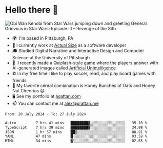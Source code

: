 <!--
**GameDog9988/GameDog9988** is a ✨ _special_ ✨ repository because its `README.md` (this file) appears on your GitHub profile.

Here are some ideas to get you started:

- 🔭 I’m currently working on ...
- 🌱 I’m currently learning ...
- 👯 I’m looking to collaborate on ...
- 🤔 I’m looking for help with ...
- 💬 Ask me about ...
- 📫 How to reach me: ...
- 😄 Pronouns: ...
- ⚡ Fun fact: ...
-->



Hello there 👋
==================================

![Obi Wan Kenobi from Star Wars jumping down and greeting General Grievous in Star Wars: Episode III – Revenge of the Sith](https://github.com/agrattan0820/agrattan0820/assets/51346343/689e56eb-29be-46a5-a079-28ea727b5f7e)


- 🌍  I'm based in Pittsburgh, PA
- 🔭  I currently work at [Actual Size](https://actualsize.com/) as a software developer
- 🎓  Studied Digital Narrative and Interactive Design and Computer Science at the University of Pittsburgh
- 👾  I recently made a Quiplash-style game where the players answer with AI-generated images called [Artificial Unintelligence](https://github.com/agrattan0820/artificial-unintelligence)
- ⚽  In my free time I like to play soccer, read, and play board games with friends
- 🥣  My favorite cereal combination is Honey Bunches of Oats and Honey Nut Cheerios 😋
- 🖥️  See my portfolio at [agattan.com](http://agrattan.com/)
- 📫  You can contact me at [alex@grattan.me](mailto:alex@grattan.me)

<!--START_SECTION:waka-->

```txt
From: 20 July 2024 - To: 27 July 2024

Astro         7 hrs 41 mins   ████████▓░░░░░░░░░░░░░░░░   35.10 %
TypeScript    7 hrs 39 mins   ████████▓░░░░░░░░░░░░░░░░   34.98 %
JSON          1 hr 57 mins    ██▒░░░░░░░░░░░░░░░░░░░░░░   08.91 %
YAML          47 mins         █░░░░░░░░░░░░░░░░░░░░░░░░   03.59 %
HTML          34 mins         ▓░░░░░░░░░░░░░░░░░░░░░░░░   02.63 %
```

<!--END_SECTION:waka-->
